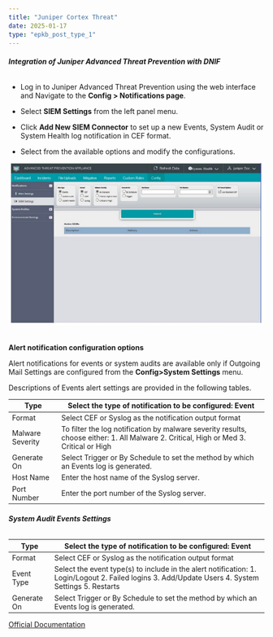 ```yaml
---
title: "Juniper Cortex Threat"
date: 2025-01-17
type: "epkb_post_type_1"
---
```


###### **Integration of Juniper Advanced Threat Prevention with DNIF**

- Log in to Juniper Advanced Threat Prevention using the web interface and Navigate to the **Config > Notifications page**.

- Select **SIEM Settings** from the left panel menu.

- Click **Add New SIEM Connector** to set up a new Events, System Audit or System Health log notification in CEF format.

- Select from the available options and modify the configurations.  
    

![](./images-Juniper%20Cortex%20Threat/Juniper-Cortex-Threat-1.webp)

######   
**Alert notification configuration options**

Alert notifications for events or system audits are available only if Outgoing Mail Settings are configured from the **Config>System Settings** menu.

Descriptions of Events alert settings are provided in the following tables.

| **Type** | **Select the** **type of notification to be configured: Event** |
| --- | --- |
| Format | Select CEF or Syslog as the notification output format |
| Malware Severity | To filter the log notification by malware severity results, choose either:   1\. All Malware   2\. Critical, High or Med   3\. Critical or High |
| Generate On | Select Trigger or By Schedule to set the method by which an Events log is generated. |
| Host Name | Enter the host name of the Syslog server. |
| Port Number | Enter the port number of the Syslog server. |

###### **System Audit Events Settings**  
  

| **Type** | **Select the type of notification to be configured: Event** |
| --- | --- |
| Format | Select CEF or Syslog as the notification output format |
| Event Type | Select the event type(s) to include in the alert notification:   1\. Login/Logout   2\. Failed logins   3\. Add/Update Users   4\. System Settings   5\. Restarts |
| Generate On | Select Trigger or By Schedule to set the method by which an Events log is generated. |

[Official Documentation](https://www.juniper.net/documentation/en_US/release-independent/jatp/information-products/topic-collections/jatp-cef-leef-siem-user-guide.pdf)

